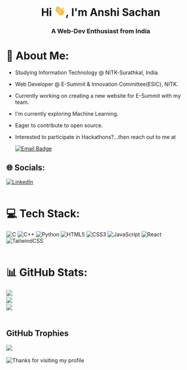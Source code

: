 <h1 align="center">Hi <img  src="https://raw.githubusercontent.com/ABSphreak/ABSphreak/master/gifs/Hi.gif" width="30px">, I'm Anshi Sachan</h1>
<h3 align="center">A Web-Dev Enthusiast from India</h3>

# 💫 About Me:
* Studying Information Technology @ NITK-Surathkal, India.
* Web Developer @ E-Summit & Innovation Committee(ESIC), NITK.
* Currently working on creating a new website for E-Summit with my team.
* I'm currently exploring Machine Learning.
* Eager to contribute to open source.
* Interested to participate in Hackathons?...then reach out to me at<br>

  [![Email Badge](https://img.shields.io/badge/-anshijio123@gmail.com-c14438?style=flat-square&logo=Gmail&logoColor=white)](mailto:anshijio123@gmail.com)

## 🌐 Socials:
[![LinkedIn](https://img.shields.io/badge/LinkedIn-%230077B5.svg?logo=linkedin&logoColor=white)](https://www.linkedin.com/in/anshi-sachan/) <br/><br/>

<!--- Profile views::::
<p align="left"> <img src="https://komarev.com/ghpvc/?username=anshi05&label=Profile%20views&color=0e75b6&style=flat" alt="anshi05" /> </p>
--->

# 💻 Tech Stack:
![C](https://img.shields.io/badge/c-%2300599C.svg?style=for-the-badge&logo=c&logoColor=white) ![C++](https://img.shields.io/badge/c++-%2300599C.svg?style=for-the-badge&logo=c%2B%2B&logoColor=white) ![Python](https://img.shields.io/badge/python-3670A0?style=for-the-badge&logo=python&logoColor=ffdd54) ![HTML5](https://img.shields.io/badge/html5-%23E34F26.svg?style=for-the-badge&logo=html5&logoColor=white) ![CSS3](https://img.shields.io/badge/css3-%231572B6.svg?style=for-the-badge&logo=css3&logoColor=white) ![JavaScript](https://img.shields.io/badge/javascript-%23323330.svg?style=for-the-badge&logo=javascript&logoColor=%23F7DF1E) ![React](https://img.shields.io/badge/react-%2320232a.svg?style=for-the-badge&logo=react&logoColor=%2361DAFB) ![TailwindCSS](https://img.shields.io/badge/tailwindcss-%2338B2AC.svg?style=for-the-badge&logo=tailwind-css&logoColor=white) 
<br/><br/>

# 📊 GitHub Stats:
![](https://github-readme-streak-stats.herokuapp.com/?user=anshi05&theme=merko&hide_border=false)<br/>
![](https://github-readme-stats.vercel.app/api?username=anshi05&count_private=true&show_icons=true&hide_border=true&theme=react)<br/>
![](https://github-readme-stats.vercel.app/api/top-langs/?username=anshi05&theme=dark&hide_border=false&include_all_commits=false&count_private=false&layout=compact)<br/><br/>

## GitHub Trophies
![](https://github-profile-trophy.vercel.app/?username=anshi05&theme=onestar&no-frame=true&no-bg=false&margin-w=4)

<!---
### Top Contributed Repo
![](https://github-contributor-stats.vercel.app/api?username=anshi05&limit=5&theme=radical&combine_all_yearly_contributions=true)
--->

<img height="120" alt="Thanks for visiting my profile" width="100%" src="https://github.com/dibyendu415/dibyendu415/blob/master/marquee.svg" />
